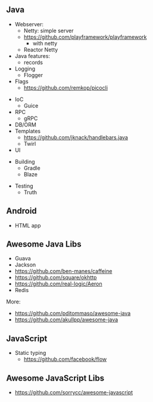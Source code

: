 Java
----

+ Webserver:
  + Netty: simple server
  - https://github.com/playframework/playframework
    - with netty
  + Reactor Netty
+ Java features:
  + records
+ Logging
  + Flogger
+ Flags
  + https://github.com/remkop/picocli
- IoC
  - Guice
- RPC
  - gRPC
- DB/ORM
- Templates
  - https://github.com/jknack/handlebars.java
  - Twirl
- UI
+ Building
  + Gradle
  - Blaze
- Testing
  - Truth

Android
-------

- HTML app

Awesome Java Libs
-----------------

- Guava
- Jackson
- https://github.com/ben-manes/caffeine
- https://github.com/square/okhttp
- https://github.com/real-logic/Aeron
- Redis

More:
- https://github.com/pditommaso/awesome-java
- https://github.com/akullpp/awesome-java

JavaScript
----------

- Static typing
  - https://github.com/facebook/flow

Awesome JavaScript Libs
-----------------------

- https://github.com/sorrycc/awesome-javascript
